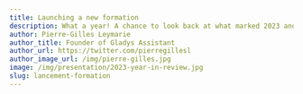 ```yaml
---
title: Launching a new formation
description: What a year! A chance to look back at what marked 2023 and the plans I have for 2024.
author: Pierre-Gilles Leymarie
author_title: Founder of Gladys Assistant
author_url: https://twitter.com/pierregillesl
author_image_url: /img/pierre-gilles.jpg
image: /img/presentation/2023-year-in-review.jpg
slug: lancement-formation
---
```


